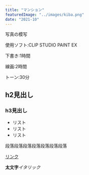 ```yaml
---
title: "マンション"
featuredImage: "../images/kiba.png"
date: "2021-10"
---
```


写真の模写

使用ソフト:CLIP STUDIO PAINT EX

下書き:1時間

線画:2時間

トーン:30分

## h2見出し
### h3見出し
- リスト
- リスト
- リスト

段落段落段落段落段落段落段落

[リンク](https://google.com)

**太文字**_イタリック_
